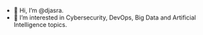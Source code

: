 - 👋 Hi, I’m @djasra.
- 👀 I’m interested in Cybersecurity, DevOps, Big Data and Artificial Intelligence topics.
<!---
djasra/djasra is a ✨ special ✨ repository because its `README.md` (this file) appears on your GitHub profile.
You can click the Preview link to take a look at your changes.
--->

